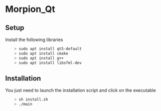 # Morpion_Qt
## Setup

Install the following libraries

```bash
    > sudo apt install qt5-default
    > sudo apt install cmake
    > sudo apt install g++
    > sudo apt install libsfml-dev
````

## Installation

You just need to launch the installation script and click on the executable

```sh 
    > sh install.sh
    > ./main
```

